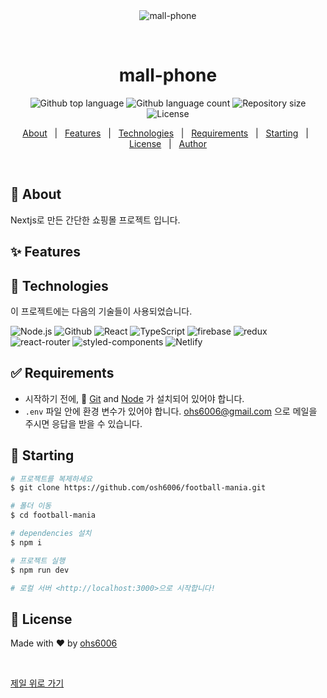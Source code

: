 <div align="center" id="top"> 
  <img src="./.github/app.gif" alt="mall-phone" />

&#xa0;

  <!-- <a href="https://mall-phone.netlify.app">Demo</a> -->
</div>

<h1 align="center">mall-phone</h1>

<p align="center">
  <img alt="Github top language" src="https://img.shields.io/github/languages/top/osh6006/mall-phone?color=56BEB8">

  <img alt="Github language count" src="https://img.shields.io/github/languages/count/osh6006/mall-phone?color=56BEB8">

  <img alt="Repository size" src="https://img.shields.io/github/repo-size/osh6006/mall-phone?color=56BEB8">

  <img alt="License" src="https://img.shields.io/github/license/osh6006/mall-phone?color=56BEB8">

  <!-- <img alt="Github issues" src="https://img.shields.io/github/issues/osh6006/mall-phone?color=56BEB8" /> -->

  <!-- <img alt="Github forks" src="https://img.shields.io/github/forks/osh6006/mall-phone?color=56BEB8" /> -->

  <!-- <img alt="Github stars" src="https://img.shields.io/github/stars/osh6006/mall-phone?color=56BEB8" /> -->
</p>

<!-- Status -->

<!-- <h4 align="center">
	🚧  mall-phone 🚀 Under construction...  🚧
</h4>

<hr> -->

<p align="center">
  <a href="#dart-about">About</a> &#xa0; | &#xa0; 
  <a href="#sparkles-features">Features</a> &#xa0; | &#xa0;
  <a href="#rocket-technologies">Technologies</a> &#xa0; | &#xa0;
  <a href="#white_check_mark-requirements">Requirements</a> &#xa0; | &#xa0;
  <a href="#checkered_flag-starting">Starting</a> &#xa0; | &#xa0;
  <a href="#memo-license">License</a> &#xa0; | &#xa0;
  <a href="https://github.com/osh6006" target="_blank">Author</a>
</p>

<br>

## :dart: About

Nextjs로 만든 간단한 쇼핑몰 프로젝트 입니다.

## :sparkles: Features

## :rocket: Technologies

이 프로젝트에는 다음의 기술들이 사용되었습니다.

![Node.js](https://img.shields.io/badge/Node.js-43853D?style=for-the-badge&logo=node.js&logoColor=white)
![Github](https://img.shields.io/badge/GitHub-100000?style=for-the-badge&logo=github&logoColor=white)
![React](https://img.shields.io/badge/React-20232A?style=for-the-badge&logo=react&logoColor=61DAFB)
![TypeScript](https://img.shields.io/badge/TypeScript-007ACC?style=for-the-badge&logo=typescript&logoColor=white)
![firebase](https://img.shields.io/badge/Firebase-039BE5?style=for-the-badge&logo=Firebase&logoColor=white)
![redux](https://img.shields.io/badge/Redux-593D88?style=for-the-badge&logo=redux&logoColor=white)
![react-router](https://img.shields.io/badge/React_Router-CA4245?style=for-the-badge&logo=react-router&logoColor=white)
![styled-components](https://img.shields.io/badge/styled--components-DB7093?style=for-the-badge&logo=styled-components&logoColor=white)
![Netlify](https://img.shields.io/badge/Netlify-00C7B7?style=for-the-badge&logo=netlify&logoColor=white)

## :white_check_mark: Requirements

- 시작하기 전에, :checkered_flag: [Git](https://git-scm.com) and [Node](https://nodejs.org/en/) 가 설치되어 있어야 합니다.
- `.env` 파일 안에 환경 변수가 있어야 합니다. ohs6006@gmail.com 으로 메일을 주시면 응답을 받을 수 있습니다.

## :checkered_flag: Starting

```bash
# 프로젝트를 복제하세요
$ git clone https://github.com/osh6006/football-mania.git

# 폴더 이동
$ cd football-mania

# dependencies 설치
$ npm i

# 프로젝트 실행
$ npm run dev

# 로컬 서버 <http://localhost:3000>으로 시작합니다!
```

## :memo: License

Made with :heart: by <a href="https://github.com/osh6006" target="_blank">ohs6006</a>

&#xa0;

<a href="#top">제일 위로 가기</a>

